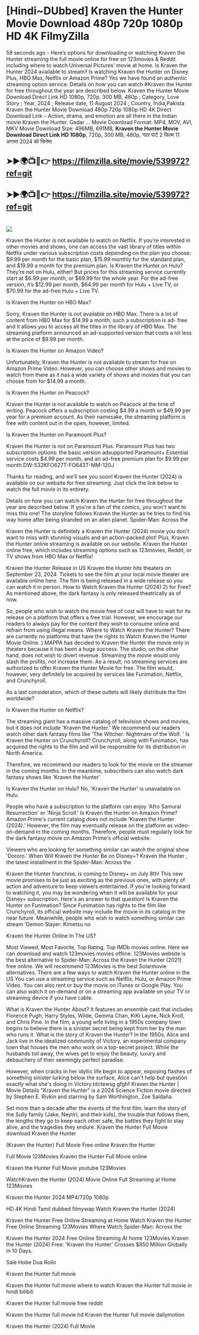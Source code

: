 # [Hindi~DUbbed] Kraven the Hunter Movie Download 480p 720p 1080p HD 4K FilmyZilla


59 seconds ago - Here’s options for downloading or watching Kraven the Hunter streaming the full movie online for free on 123movies & Reddit including where to watch Universal Pictures’ movie at home. Is Kraven the Hunter 2024 available to stream? Is watching Kraven the Hunter on Disney Plus, HBO Max, Netflix or Amazon Prime? Yes we have found an authentic streaming option service. Details on how you can watch #Kraven the Hunter for free throughout the year are described below. Kraven the Hunter Movie Download Direct Link HD 1080p, 720p, 300 MB, 480p ; Category, Love Story ; Year, 2024 ; Release date, 11 August 2024 ; Country, India,Pakista Kraven the Hunter Movie Download 480p 720p 1080p HD 4K Direct Download Link – Action, drama, and emotion are all there in the Indian movie Kraven the Hunter. Gadar ...
Movie Download Format: MP4, MOV, AVI, MKV
Movie Download Size: 496MB, 691MB, **Kraven the Hunter Movie Download Direct Link HD 1080p**, 720p, 300 MB, 480p, गदर पार्ट 2 फिल्म 11 अगस्त 2024 को सिनेमा

## ➤►🌍📺📱👉   https://filmzilla.site/movie/539972?ref=git

## ➤►🌍📺📱👉   https://filmzilla.site/movie/539972?ref=git

#

<img src="https://image.tmdb.org/t/p/w780//v9Du2HC3hlknAvGlWhquRbeifwW.jpg" />

Kraven the Hunter is not available to watch on Netflix. If you’re interested in other movies and shows, one can access the vast library of titles within Netflix under various subscription costs depending on the plan you choose: $9.99 per month for the basic plan, $15.99 monthly for the standard plan, and $19.99 a month for the premium plan. Is Kraven the Hunter on Hulu? They’re not on Hulu, either! But prices for this streaming service currently start at $6.99 per month, or $69.99 for the whole year. For the ad-free version, it’s $12.99 per month, $64.99 per month for Hulu + Live TV, or $70.99 for the ad-free Hulu + Live TV.

Is Kraven the Hunter on HBO Max?

Sorry, Kraven the Hunter is not available on HBO Max. There is a lot of content from HBO Max for $14.99 a month, such a subscription is ad- free and it allows you to access all the titles in the library of HBO Max. The streaming platform announced an ad-supported version that costs a lot less at the price of $9.99 per month.

Is Kraven the Hunter on Amazon Video?

Unfortunately, Kraven the Hunter is not available to stream for free on Amazon Prime Video. However, you can choose other shows and movies to watch from there as it has a wide variety of shows and movies that you can choose from for $14.99 a month.

Is Kraven the Hunter on Peacock?

Kraven the Hunter is not available to watch on Peacock at the time of writing. Peacock offers a subscription costing $4.99 a month or $49.99 per year for a premium account. As their namesake, the streaming platform is free with content out in the open, however, limited.

Is Kraven the Hunter on Paramount Plus?

Kraven the Hunter is not on Paramount Plus. Paramount Plus has two subscription options: the basic version adsupported Paramount+ Essential service costs $4.99 per month, and an ad-free premium plan for $9.99 per month.DW-532KFO627T-FO643T-MM-120J

Thanks for reading, and we'll see you soon! Kraven the Hunter (2024) is available on our website for free streaming. Just click the link below to watch the full movie in its entirety.

Details on how you can watch Kraven the Hunter for free throughout the year are described below. If you're a fan of the comics, you won't want to miss this one! The storyline follows Kraven the Hunter as he tries to find his way home after being stranded on an alien planet. Spider-Man: Across the

Kraven the Hunter is definitely a Kraven the Hunter (2024) movie you don't want to miss with stunning visuals and an action-packed plot! Plus, Kraven the Hunter online streaming is available on our website. Kraven the Hunter online free, which includes streaming options such as 123movies, Reddit, or TV shows from HBO Max or Netflix!

Kraven the Hunter Release in US Kraven the Hunter hits theaters on September 23, 2024. Tickets to see the film at your local movie theater are available online here. The film is being released in a wide release so you can watch it in person. How to Watch Kraven the Hunter (2024) 2) for Free? As mentioned above, the dark fantasy is only released theatrically as of now.

So, people who wish to watch the movie free of cost will have to wait for its release on a platform that offers a free trial. However, we encourage our readers to always pay for the content they wish to consume online and refrain from using illegal means. Where to Watch Kraven the Hunter? There are currently no platforms that have the rights to Watch Kraven the Hunter Movie Online. ) MAPPA has decided to Kraven the Hunter the movie only in theaters because it has been a huge success. The studio, on the other hand, does not wish to divert revenue. Streaming the movie would only slash the profits, not increase them. As a result, no streaming services are authorized to offer Kraven the Hunter Movie for free. The film would, however, very definitely be acquired by services like Funimation, Netflix, and Crunchyroll.

As a last consideration, which of these outlets will likely distribute the film worldwide?

Is Kraven the Hunter on Netflix?

The streaming giant has a massive catalog of television shows and movies, but it does not include 'Kraven the Hunter.' We recommend our readers watch other dark fantasy films like 'The Witcher: Nightmare of the Wolf. ' Is Kraven the Hunter on Crunchyroll? Crunchyroll, along with Funimation, has acquired the rights to the film and will be responsible for its distribution in North America.

Therefore, we recommend our readers to look for the movie on the streamer in the coming months. In the meantime, subscribers can also watch dark fantasy shows like 'Kraven the Hunter'

Is Kraven the Hunter on Hulu? No, 'Kraven the Hunter' is unavailable on Hulu.

People who have a subscription to the platform can enjoy 'Afro Samurai Resurrection' or 'Ninja Scroll.' Is Kraven the Hunter on Amazon Prime? Amazon Prime's current catalog does not include 'Kraven the Hunter (2024).' However, the film may eventually release on the platform as video-on-demand in the coming months. Therefore, people must regularly look for the dark fantasy movie on Amazon Prime's official website.

Viewers who are looking for something similar can watch the original show 'Dororo.' When Will Kraven the Hunter Be on Disney+? Kraven the Hunter , the latest installment in the Spider-Man: Across the

Kraven the Hunter franchise, is coming to Disney+ on July 8th! This new movie promises to be just as exciting as the previous ones, with plenty of action and adventure to keep viewers entertained. If you're looking forward to watching it, you may be wondering when it will be available for your Disney+ subscription. Here's an answer to that question! Is Kraven the Hunter on Funimation? Since Funimation has rights to the film like Crunchyroll, its official website may include the movie in its catalog in the near future. Meanwhile, people who wish to watch something similar can stream 'Demon Slayer: Kimetsu no

Kraven the Hunter Online In The US?

Most Viewed, Most Favorite, Top Rating, Top IMDb movies online. Here we can download and watch 123movies movies offline. 123Movies website is the best alternative to Spider-Man: Across the Kraven the Hunter (2021) free online. We will recommend 123Movies is the best Solarmovie alternatives. There are a few ways to watch Kraven the Hunter online in the US You can use a streaming service such as Netflix, Hulu, or Amazon Prime Video. You can also rent or buy the movie on iTunes or Google Play. You can also watch it on-demand or on a streaming app available on your TV or streaming device if you have cable.

What is Kraven the Hunter About? It features an ensemble cast that includes Florence Pugh, Harry Styles, Wilde, Gemma Chan, KiKi Layne, Nick Kroll, and Chris Pine. In the film, a young wife living in a 1950s company town begins to believe there is a sinister secret being kept from her by the man who runs it. What is the story of Kraven the Hunter? In the 1950s, Alice and Jack live in the idealized community of Victory, an experimental company town that houses the men who work on a top-secret project. While the husbands toil away, the wives get to enjoy the beauty, luxury and debauchery of their seemingly perfect paradise.

However, when cracks in her idyllic life begin to appear, exposing flashes of something sinister lurking below the surface, Alice can't help but question exactly what she's doing in Victory.tdctewsg gfghf Kraven the Hunter | Movie Details "Kraven the Hunter" is a 2024 Science Fiction movie directed by Stephen E. Rivkin and starring by Sam Worthington, Zoe Saldaña.

Set more than a decade after the events of the first film, learn the story of the Sully family (Jake, Neytiri, and their kids), the trouble that follows them, the lengths they go to keep each other safe, the battles they fight to stay alive, and the tragedies they endure. Kraven the Hunter Full Movie download Kraven the Hunter

(Kraven the Hunter) Full Movie Free online Kraven the Hunter

Full Movie 123Movies Kraven the Hunter Full Movie online

Kraven the Hunter Full Movie youtube 123Movies

WatchKraven the Hunter (2024) Movie Online Full Streaming at Home 123Movies

Kraven the Hunter 2024 MP4/720p 1080p

HD 4K Hindi Tamil dubbed filmywap Watch Kraven the Hunter (2024)

Kraven the Hunter Free Online Streaming at Home Watch Kraven the Hunter Free Online Streaming 123Movies Where Watch Spider-Man: Across the

Kraven the Hunter 2024 Free Online Streaming At home 123Movies Kraven the Hunter (2024) Free: 'Kraven the Hunter' Crosses $850 Million Globally in 10 Days.

Sale Hobe Dua Roilo

Kraven the Hunter full movie

Kraven the Hunter full movie where to watch Kraven the Hunter full movie in hindi bilibili

Kraven the Hunter full movie free reddit

Kraven the Hunter full movie hd Kraven the Hunter full movie dailymotion

Kraven the Hunter (2024) Full Movie